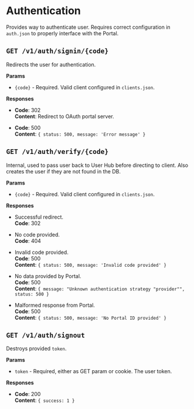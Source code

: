 # Authentication
Provides way to authenticate user. Requires correct configuration in `auth.json` to properly interface with the Portal.

## `GET /v1/auth/signin/{code}`
Redirects the user for authentication.

__Params__

* `{code}` - Required. Valid client configured in `clients.json`.

__Responses__

* __Code__: 302<br>
  __Content__: Redirect to OAuth portal server.

* __Code__: 500<br>
  __Content__: `{ status: 500, message: 'Error message' }`

## `GET /v1/auth/verify/{code}`
Internal, used to pass user back to User Hub before directing to client. Also creates the user if they are not found in the DB.

__Params__

* `{code}` - Required. Valid client configured in `clients.json`.

__Responses__

* Successful redirect.<br>
  __Code__: 302

* No code provided.<br>
  __Code__: 404

* Invalid code provided.<br>
  __Code__: 500<br>
  __Content__: `{ status: 500, message: 'Invalid code provided' }`

* No data provided by Portal.<br>
  __Code__: 500<br>
  __Content__: `{ message: "Unknown authentication strategy "provider"", status: 500 }`

* Malformed response from Portal.<br>
  __Code__: 500<br>
  __Content__: `{ status: 500, message: 'No Portal ID provided' }`

## `GET /v1/auth/signout`
Destroys provided `token`.

__Params__

* `token` - Required, either as GET param or cookie. The user token.

__Responses__

* __Code__: 200<br>
  __Content__: `{ success: 1 }`
